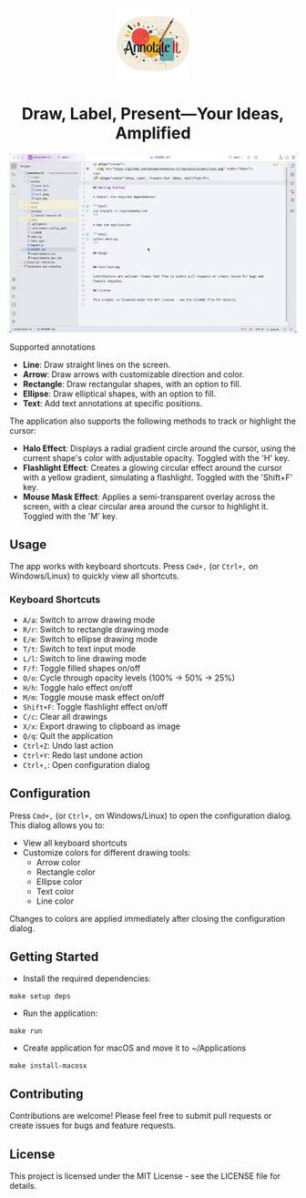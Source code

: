<p style="text-align: center;">
  <img alt="Application Logo" src="https://github.com/namuan/annotate-it/raw/main/assets/icon.png" width="128px"/>
</p>
<h1 style="text-align: center;">Draw, Label, Present—Your Ideas, Amplified</h1>

![](assets/demo.gif)

Supported annotations

* **Line**: Draw straight lines on the screen.
* **Arrow**: Draw arrows with customizable direction and color.
* **Rectangle**: Draw rectangular shapes, with an option to fill.
* **Ellipse**: Draw elliptical shapes, with an option to fill.
* **Text**: Add text annotations at specific positions.

The application also supports the following methods to track or highlight the cursor:

* **Halo Effect**: Displays a radial gradient circle around the cursor, using the current shape's color with adjustable opacity. Toggled with the 'H' key.
* **Flashlight Effect**: Creates a glowing circular effect around the cursor with a yellow gradient, simulating a flashlight. Toggled with the 'Shift+F' key.
* **Mouse Mask Effect**: Applies a semi-transparent overlay across the screen, with a clear circular area around the cursor to highlight it. Toggled with the 'M' key.

## Usage

The app works with keyboard shortcuts.
Press `Cmd+,` (or `Ctrl+,` on Windows/Linux) to quickly view all shortcuts.

### Keyboard Shortcuts

- `A/a`: Switch to arrow drawing mode
- `R/r`: Switch to rectangle drawing mode
- `E/e`: Switch to ellipse drawing mode
- `T/t`: Switch to text input mode
- `L/l`: Switch to line drawing mode
- `F/f`: Toggle filled shapes on/off
- `O/o`: Cycle through opacity levels (100% → 50% → 25%)
- `H/h`: Toggle halo effect on/off
- `M/m`: Toggle mouse mask effect on/off
- `Shift+F`: Toggle flashlight effect on/off
- `C/c`: Clear all drawings
- `X/x`: Export drawing to clipboard as image
- `Q/q`: Quit the application
- `Ctrl+Z`: Undo last action
- `Ctrl+Y`: Redo last undone action
- `Ctrl+,`: Open configuration dialog

## Configuration

Press `Cmd+,` (or `Ctrl+,` on Windows/Linux) to open the configuration dialog. This dialog allows you to:

- View all keyboard shortcuts
- Customize colors for different drawing tools:
    - Arrow color
    - Rectangle color
    - Ellipse color
    - Text color
    - Line color

Changes to colors are applied immediately after closing the configuration dialog.

## Getting Started

* Install the required dependencies:

```shell
make setup deps
```

* Run the application:

```shell
make run
```

* Create application for macOS and move it to ~/Applications

```shell
make install-macosx
```

## Contributing

Contributions are welcome! Please feel free to submit pull requests or create issues for bugs and
feature requests.

## License

This project is licensed under the MIT License - see the LICENSE file for details.
